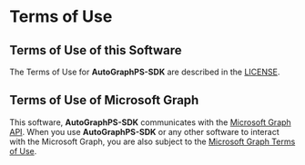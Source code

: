 # Terms of Use

## Terms of Use of this Software

The Terms of Use for **AutoGraphPS-SDK** are described in the [LICENSE](LICENSE.md).

## Terms of Use of Microsoft Graph

This software, **AutoGraphPS-SDK** communicates with the [Microsoft Graph API](https://graph.microsoft.io). When you use **AutoGraphPS-SDK** or any other software to interact with the Microsoft Graph, you are also subject to the [Microsoft Graph Terms of Use](https://developer.microsoft.com/en-us/graph/docs/misc/terms-of-use).

